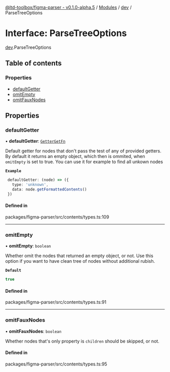 [@ltd-toolbox/figma-parser - v0.1.0-alpha.5](../README.md) / [Modules](../modules.md) / [dev](../modules/dev.md) / ParseTreeOptions

# Interface: ParseTreeOptions

[dev](../modules/dev.md).ParseTreeOptions

## Table of contents

### Properties

- [defaultGetter](dev.ParseTreeOptions.md#defaultgetter)
- [omitEmpty](dev.ParseTreeOptions.md#omitempty)
- [omitFauxNodes](dev.ParseTreeOptions.md#omitfauxnodes)

## Properties

### defaultGetter

• **defaultGetter**: [`GetterGetFn`](../modules/dev.md#gettergetfn)

Default getter for nodes that don't pass the test of any of provided getters.
By default it returns an empty object, which then is ommited, when `omitEmpty` is set to true.
You can use it for example to find all unkown nodes

**`Example`**

```typescript
 defaultGetter: (node) => ({
   type: 'unknown',
   data: node.getFormattedContents()
 })
```

#### Defined in

packages/figma-parser/src/contents/types.ts:109

___

### omitEmpty

• **omitEmpty**: `boolean`

Whether omit the nodes that returned an empty object, or not.
Use this option if you want to have clean tree of nodes without additional rubish.

**`Default`**

```ts
true
```

#### Defined in

packages/figma-parser/src/contents/types.ts:91

___

### omitFauxNodes

• **omitFauxNodes**: `boolean`

Whether nodes that's only property is `children` should be skipped, or not.

#### Defined in

packages/figma-parser/src/contents/types.ts:95
